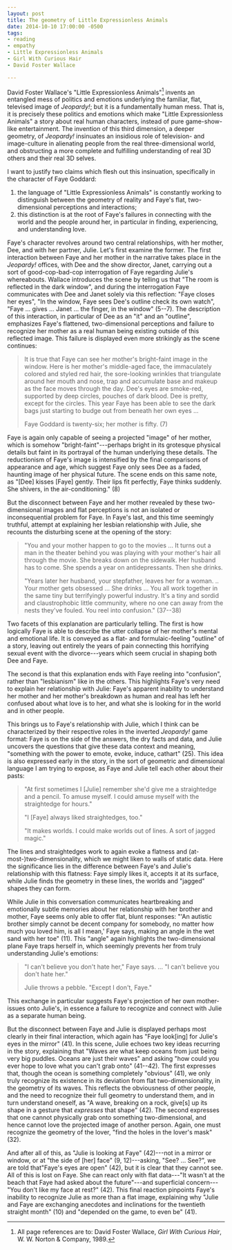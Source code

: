 ```yaml
---
layout: post
title: The geometry of Little Expressionless Animals
date: 2014-10-10 17:00:00 -0500
tags:
- reading
- empathy
- Little Expressionless Animals
- Girl With Curious Hair
- David Foster Wallace

---
```


David Foster Wallace's "Little Expressionless Animals"[^cite] invents an entangled mess of politics and emotions underlying the familiar, flat, televised image of *Jeopardy!*; but it is a fundamentally human mess. That is, it is precisely these politics and emotions which make
"Little Expressionless Animals" a story about real human characters, instead of pure game-show-like entertainment. The invention of this third dimension, a deeper geometry, of *Jeopardy!* insinuates an insidious role of television- and image-culture in alienating people from the real three-dimensional world, and obstructing a more complete and fulfilling understanding of real 3D others and their real 3D selves.

[^cite]: All page references are to: David Foster Wallace, *Girl With Curious Hair*, W. W. Norton & Company, 1989.

I want to justify two claims which flesh out this insinuation, specifically in the character of Faye Goddard:

1. the language of "Little Expressionless Animals" is constantly working to distinguish between the geometry of reality and Faye's flat, two-dimensional perceptions and interactions;
2. this distinction is at the root of Faye's failures in connecting with the world and the people around her, in particular in finding, experiencing, and understanding love.

Faye's character revolves around two central relationships, with her mother, Dee, and with her partner, Julie. Let's first examine the former. The first interaction between Faye and her mother in the narrative takes place in the *Jeopardy!* offices, with Dee and the show director, Janet, carrying out a sort of good-cop-bad-cop interrogation of Faye regarding Julie's whereabouts. Wallace introduces the scene by telling us that "The room is reflected in the dark window", and during the interrogation Faye communicates with Dee and Janet solely via this reflection: "Faye closes her eyes", "In the window, Faye sees Dee's outline check its own watch", "Faye ... gives ... Janet ... the finger, in the window" (5--7). The description of this interaction, in particular of Dee as an "it" and an "outline", emphasizes Faye's flattened, two-dimensional perceptions and failure to recognize her mother as a real human being existing outside of this reflected image. This failure is displayed even more strikingly as the scene continues:

> It is true that Faye can see her mother's bright-faint image in the window. Here is her mother's middle-aged face, the immaculately colored and styled red hair, the sore-looking wrinkles that triangulate around her mouth and nose, trap and accumulate base and makeup as the face moves through the day. Dee's eyes are smoke-red, supported by deep circles, pouches of dark blood. Dee is pretty, except for the circles. This year Faye has been able to see the dark bags just starting to budge out from beneath her own eyes ...
>
> Faye Goddard is twenty-six; her mother is fifty. (7)

Faye is again only capable of seeing a projected "image" of her mother, which is somehow "bright-faint"---perhaps bright in its grotesque physical details but faint in its portrayal of the human underlying these details. The reductionism of Faye's image is intensified by the final comparisons of appearance and age, which suggest Faye only sees Dee as a faded, haunting image of her physical future. The scene ends on this same note, as "[Dee] kisses [Faye] gently. Their lips fit perfectly, Faye thinks suddenly. She shivers, in the air-conditioning." (8)

But the disconnect between Faye and her mother revealed by these two-dimensional images and flat perceptions is not an isolated or inconsequential problem for Faye. In Faye's last, and this time
seemingly truthful, attempt at explaining her lesbian relationship with Julie, she recounts the disturbing scene at the opening of the story:

> "You and your mother happen to go to the movies ... It turns out a man in the theater behind you was playing with your mother's hair all through the movie. She breaks down on the sidewalk. Her husband has to come. She spends a year on antidepressants. Then she drinks.
>
> "Years later her husband, your stepfather, leaves her for a woman. .. Your mother gets obsessed ... She drinks ... You all work together in the same tiny but terrifyingly powerful industry. It's a tiny and sordid and claustrophobic little community, where no one can away from the nests they've fouled. You reel into confusion." (37--38)

Two facets of this explanation are particularly telling. The first is how logically Faye is able to describe the utter collapse of her mother's mental and emotional life. It is conveyed as a flat- and formulaic-feeling "outline" of a story, leaving out entirely the years of pain connecting this horrifying sexual event with the divorce---years which seem crucial in shaping both Dee and Faye.

The second is that this explanation ends with Faye reeling into "confusion", rather than "lesbianism" like in the others. This highlights Faye's very need to explain her relationship with Julie: Faye's apparent inability to understand her mother and her mother's breakdown as human and real has left her confused about what love is to her, and what she is looking for in the world and in other people.

This brings us to Faye's relationship with Julie, which I think can be characterized by their respective roles in the inverted *Jeopardy!* game format: Faye is on the side of the answers, the dry facts and data, and Julie uncovers the questions that give these data context and meaning, "something with the power to emote, evoke, induce, cathart" (25). This idea is also expressed early in the story, in the sort of geometric and dimensional language I am trying to expose, as Faye and Julie tell each other about their pasts:

> "At first sometimes I [Julie] remember she'd give me a straightedge and a pencil. To amuse myself. I could amuse myself with the straightedge for hours."
>
> "I [Faye] always liked straightedges, too."
>
> "It makes worlds. I could make worlds out of lines. A sort of jagged magic."

The lines and straightedges work to again evoke a flatness and (at-most-)two-dimensionality, which we might liken to walls of static data. Here the significance lies in the difference between Faye's and Julie's relationship with this flatness: Faye simply likes it, accepts it at its surface, while Julie finds the geometry in these lines, the worlds and "jagged" shapes they can form.

While Julie in this conversation communicates heartbreaking and emotionally subtle memories about her relationship with her brother and mother, Faye seems only able to offer flat, blunt responses: "'An autistic brother simply cannot be decent company for somebody, no
matter how much you loved him, is all I mean,' Faye says, making an angle in the wet sand with her toe" (11). This "angle" again highlights the two-dimensional plane Faye traps herself in, which seemingly prevents her from truly understanding Julie's emotions:

> "I can't believe you don't hate her," Faye says. ... "I can't believe you don't hate her."
>
> Julie throws a pebble. "Except I don't, Faye."

This exchange in particular suggests Faye's projection of her own mother-issues onto Julie's, in essence a failure to recognize and connect with Julie as a separate human being.

But the disconnect between Faye and Julie is displayed perhaps most clearly in their final interaction, which again has "Faye look[ing] for Julie's eyes in the mirror" (41). In this scene, Julie echoes two key ideas recurring in the story, explaining that "Waves are what keep oceans from just being very big puddles. Oceans are just their waves" and asking "how could you ever hope to love what you can't grab onto" (41--42). The first expresses that, though the ocean is something completely "obvious" (41), we only truly recognize its existence in its deviation from flat two-dimensionality, in the geometry of its waves. This reflects the obviousness of other people, and the need to recognize their full geometry to understand them, and in turn understand oneself, as "A wave, breaking on a rock, give[s] up its shape in a gesture that *expresses* that shape" (42). The second expresses that one cannot physically grab onto something
two-dimensional, and hence cannot love the projected image of another person. Again, one must recognize the geometry of the lover, "find the holes in the lover's mask" (32).

And after all of this, as "Julie is looking at Faye" (42)---not in a mirror or window, or at "the side of [her] face" (9, 12)---asking, "See? ... See?", we are told that"Faye's eyes are open" (42), but it is clear that they cannot see. All of this is lost on Faye. She can react only with flat data---"It wasn't at the beach that Faye had asked about the future"---and superficial concern---"You don't like my face at rest?"  (42). This final reaction pinpoints Faye's inability to recognize Julie as more than a flat image, explaining why "Julie and Faye are exchanging anecdotes and inclinations for the twentieth straight month" (10) and "depended on the game, to even be" (41).

